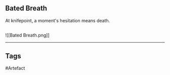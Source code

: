 ## Bated Breath
At knifepoint, a moment's hesitation means death.
## 
![[Bated Breath.png]]

---
## Tags
#Artefact